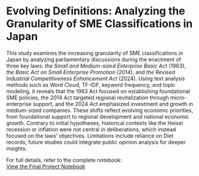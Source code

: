 # Evolving Definitions: Analyzing the Granularity of SME Classifications in Japan
This study examines the increasing granularity of SME classifications in Japan by analyzing parliamentary discussions during the enactment of three key laws: *the Small and Medium-sized Enterprise Basic Act* (1963), *the Basic Act on Small Enterprise Promotion* (2014), and *the Revised Industrial Competitiveness Enhancement Act* (2024). Using text analysis methods such as Word Cloud, TF-IDF, keyword frequency, and topic modeling, it reveals that the 1963 Act focused on establishing foundational SME policies, the 2014 Act targeted regional revitalization through micro-enterprise support, and the 2024 Act emphasized investment and growth in medium-sized companies. These shifts reflect evolving economic priorities, from foundational support to regional development and national economic growth. Contrary to initial hypotheses, historical contexts like the Heisei recession or inflation were not central in deliberations, which instead focused on the laws' objectives. Limitations include reliance on Diet records; future studies could integrate public opinion analysis for deeper insights.

For full details, refer to the complete notebook:  
[View the Final Project Notebook](https://github.com/MitsuyoMurata/Final_Project_ClassificationSME/blob/main/Final_Project.ipynb)

